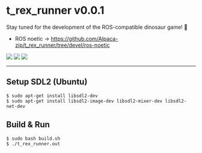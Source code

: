 # t_rex_runner v0.0.1
Stay tuned for the development of the ROS-compatible dinosaur game! :ghost:  
- ROS noetic -> https://github.com/Alpaca-zip/t_rex_runner/tree/devel/ros-noetic

[![](https://img.shields.io/badge/Ubuntu20.04%20build-passing-green?style=flat-square&logo=Ubuntu)](https://github.com/Alpaca-zip/t_rex_runner) [![](https://img.shields.io/badge/Windows%20build-unconfirmed-red?style=flat-square&logo=Windows)](https://github.com/Alpaca-zip/t_rex_runner) [![](https://img.shields.io/badge/ROS%20noetic%20build-passing-green?style=flat-square&logo=ros)](https://github.com/Alpaca-zip/t_rex_runner/tree/devel/ros-noetic)
___

## Setup SDL2 (Ubuntu)
```
$ sudo apt-get install libsdl2-dev
$ sudo apt-get install libsdl2-image-dev libsdl2-mixer-dev libsdl2-net-dev
```

## Build & Run
```
$ sudo bash build.sh
$ ./t_rex_runner.out
```
